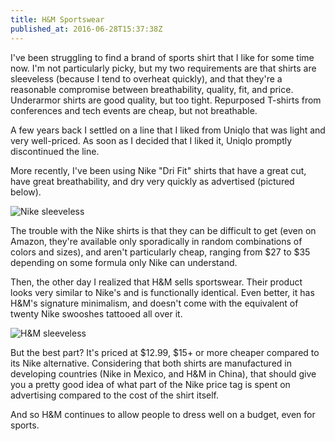 ```yaml
---
title: H&M Sportswear
published_at: 2016-06-28T15:37:38Z
---
```


I've been struggling to find a brand of sports shirt that I like for some time
now. I'm not particularly picky, but my two requirements are that shirts are
sleeveless (because I tend to overheat quickly), and that they're a reasonable
compromise between breathability, quality, fit, and price. Underarmor shirts
are good quality, but too tight. Repurposed T-shirts from conferences and tech
events are cheap, but not breathable.

A few years back I settled on a line that I liked from Uniqlo that was light
and very well-priced. As soon as I decided that I liked it, Uniqlo promptly
discontinued the line.

More recently, I've been using Nike "Dri Fit" shirts that have a great cut,
have great breathability, and dry very quickly as advertised (pictured below).

![Nike sleeveless](/assets/fragments/hm-sportswear/nike.jpg)

The trouble with the Nike shirts is that they can be difficult to get (even on
Amazon, they're available only sporadically in random combinations of colors
and sizes), and aren't particularly cheap, ranging from $27 to $35 depending on
some formula only Nike can understand.

Then, the other day I realized that H&M sells sportswear. Their product looks
very similar to Nike's and is functionally identical. Even better, it has H&M's
signature minimalism, and doesn't come with the equivalent of twenty Nike
swooshes tattooed all over it.

![H&M sleeveless](/assets/fragments/hm-sportswear/hm.jpg)

But the best part? It's priced at $12.99, $15+ or more cheaper compared to its
Nike alternative. Considering that both shirts are manufactured in developing
countries (Nike in Mexico, and H&M in China), that should give you a pretty
good idea of what part of the Nike price tag is spent on advertising compared to
the cost of the shirt itself.

And so H&M continues to allow people to dress well on a budget, even for
sports.
